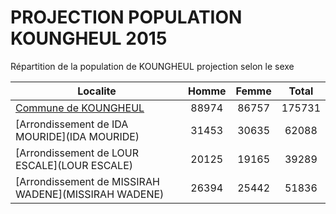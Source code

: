 # PROJECTION POPULATION KOUNGHEUL 2015
	
Répartition de la population de KOUNGHEUL projection selon le sexe
	
| Localite  | Homme | Femme | Total |
| --------- |:-----:|:-----:|:-----:|
| [Commune de KOUNGHEUL](KOUNGHEUL) | 88974 | 86757 | 175731 |
| [Arrondissement de IDA MOURIDE](IDA MOURIDE) | 31453 | 30635 | 62088 |
| [Arrondissement de LOUR ESCALE](LOUR ESCALE) | 20125 | 19165 | 39289 |
| [Arrondissement de MISSIRAH WADENE](MISSIRAH WADENE) | 26394 | 25442 | 51836 |
